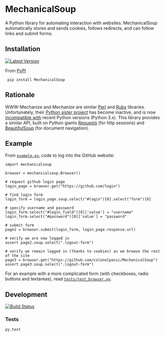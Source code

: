 MechanicalSoup
==============

A Python library for automating interaction with websites. MechanicalSoup automatically stores and sends cookies, follows redirects, and can follow links and submit forms.

Installation
------

[![Latest Version](https://pypip.in/version/MechanicalSoup/badge.svg)](https://pypi.python.org/pypi/MechanicalSoup/)

From [PyPI](https://pypi.python.org/pypi/MechanicalSoup/)

     pip install MechanicalSoup
    

Rationale
------

WWW-Mechanize and Mechanize are similar [Perl](http://search.cpan.org/dist/WWW-Mechanize/) and [Ruby](https://github.com/sparklemotion/mechanize) libraries. Unfortunately, their [Python sister project](https://github.com/jjlee/mechanize) has become inactive, and is now [incompatible with](https://github.com/jjlee/mechanize/issues/96) recent Python versions (Python 3.x). This library provides a similar API, built on Python giants [Requests](http://docs.python-requests.org/en/latest/) (for http sessions) and [BeautifulSoup](http://www.crummy.com/software/BeautifulSoup/) (for document navigation).

Example
------

From [`example.py`](example.py), code to log into the GitHub website:

    import mechanicalsoup

    browser = mechanicalsoup.Browser()

    # request github login page
    login_page = browser.get("https://github.com/login")

    # find login form
    login_form = login_page.soup.select("#login")[0].select("form")[0]

    # specify username and password
    login_form.select("#login_field")[0]['value'] = "username"
    login_form.select("#password")[0]['value'] = "password"

    # submit form
    page2 = browser.submit(login_form, login_page.response.url)

    # verify we are now logged in
    assert page2.soup.select(".logout-form")

    # verify we remain logged in (thanks to cookies) as we browse the rest of the site
    page3 = browser.get("https://github.com/colonelpanic/MechanicalSoup")
    assert page3.soup.select(".logout-form")

For an example with a more complicated form (with checkboxes, radio buttons and textareas), read [`tests/test_browser.py`](tests/test_browser.py).

Development
---------

[![Build Status](https://travis-ci.org/hickford/MechanicalSoup.svg?branch=master)](https://travis-ci.org/hickford/MechanicalSoup)

### Tests

    py.test
